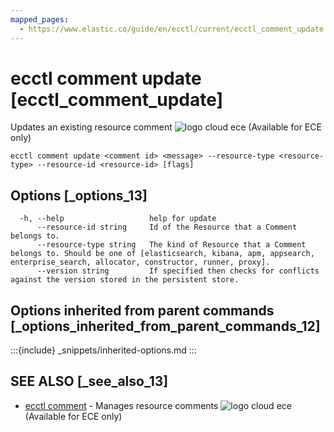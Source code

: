 ```yaml
---
mapped_pages:
  - https://www.elastic.co/guide/en/ecctl/current/ecctl_comment_update.html
---
```


# ecctl comment update [ecctl_comment_update]

Updates an existing resource comment ![logo cloud ece](https://doc-icons.s3.us-east-2.amazonaws.com/logo_cloud_ece.svg "Supported on {{ece}}") (Available for ECE only)

```
ecctl comment update <comment id> <message> --resource-type <resource-type> --resource-id <resource-id> [flags]
```


## Options [_options_13]

```
  -h, --help                   help for update
      --resource-id string     Id of the Resource that a Comment belongs to.
      --resource-type string   The kind of Resource that a Comment belongs to. Should be one of [elasticsearch, kibana, apm, appsearch, enterprise_search, allocator, constructor, runner, proxy].
      --version string         If specified then checks for conflicts against the version stored in the persistent store.
```


## Options inherited from parent commands [_options_inherited_from_parent_commands_12]

:::{include} _snippets/inherited-options.md
:::


## SEE ALSO [_see_also_13]

* [ecctl comment](/reference/ecctl_comment.md)	 - Manages resource comments ![logo cloud ece](https://doc-icons.s3.us-east-2.amazonaws.com/logo_cloud_ece.svg "Supported on {{ece}}") (Available for ECE only)

